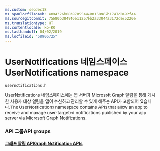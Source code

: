 ```yaml
---
ms.custom: seodec18
ms.openlocfilehash: e004326b00387855a4480150967b1747d0a82f4a
ms.sourcegitcommit: 75680b384946e11257bb2a33044a3172dec5220e
ms.translationtype: HT
ms.contentlocale: ko-KR
ms.lasthandoff: 04/02/2019
ms.locfileid: "58906725"
---
```

# <a name="usernotifications-namespace"></a><span data-ttu-id="def88-101">UserNotifications 네임스페이스</span><span class="sxs-lookup"><span data-stu-id="def88-101">UserNotifications namespace</span></span>
```
usernotifications.h
```
<span data-ttu-id="def88-102">UserNotifications 네임스페이스에는 앱 서버가 Microsoft Graph 알림을 통해 게시한 사용자 대상 알림을 앱이 수신하고 관리할 수 있게 해주는 API가 포함되어 있습니다.</span><span class="sxs-lookup"><span data-stu-id="def88-102">The UserNotifications namespace contains APIs that allow an app to receive and manage user-targeted notifications published by your app server via Microsoft Graph Notifications.</span></span> 

### <a name="api-groups"></a><span data-ttu-id="def88-103">API 그룹</span><span class="sxs-lookup"><span data-stu-id="def88-103">API groups</span></span>

#### <a name="graph-notification-apisusernotificationsindexmd"></a>[<span data-ttu-id="def88-104">그래프 알림 API</span><span class="sxs-lookup"><span data-stu-id="def88-104">Graph Notification APIs</span></span>](usernotifications/index.md)

